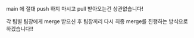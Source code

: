 main 에 절대 push 하지 마시고
pull 받아오는건 상관없습니다!

각 팀별 팀장에게 merge 받으신 후
팀장끼리 다시 최종 merge를 진행하는 방식으로 하겠습니다!!

